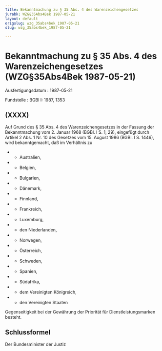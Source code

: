 ```yaml
---
Title: Bekanntmachung zu § 35 Abs. 4 des Warenzeichengesetzes
jurabk: WZG§35Abs4Bek 1987-05-21
layout: default
origslug: wzg_35abs4bek_1987-05-21
slug: wzg_35abs4bek_1987-05-21

---
```


# Bekanntmachung zu § 35 Abs. 4 des Warenzeichengesetzes (WZG§35Abs4Bek 1987-05-21)

Ausfertigungsdatum
:   1987-05-21

Fundstelle
:   BGBl I: 1987, 1353



## (XXXX)

Auf Grund des § 35 Abs. 4 des Warenzeichengesetzes in der Fassung der Bekanntmachung vom 2. Januar 1968 (BGBl. I S. 1, 29), eingefügt durch Artikel 2 Abs. 1 Nr. 10 des Gesetzes vom 15. August 1986 (BGBl. I S. 1446), wird bekanntgemacht, daß im Verhältnis zu

*    *   Australien,


*    *   Belgien,


*    *   Bulgarien,


*    *   Dänemark,


*    *   Finnland,


*    *   Frankreich,


*    *   Luxemburg,


*    *   den Niederlanden,


*    *   Norwegen,


*    *   Österreich,


*    *   Schweden,


*    *   Spanien,


*    *   Südafrika,


*    *   dem Vereinigten Königreich,


*    *   den Vereinigten Staaten



Gegenseitigkeit bei der Gewährung der Priorität für Dienstleistungsmarken besteht.


## Schlussformel

Der Bundesminister der Justiz

